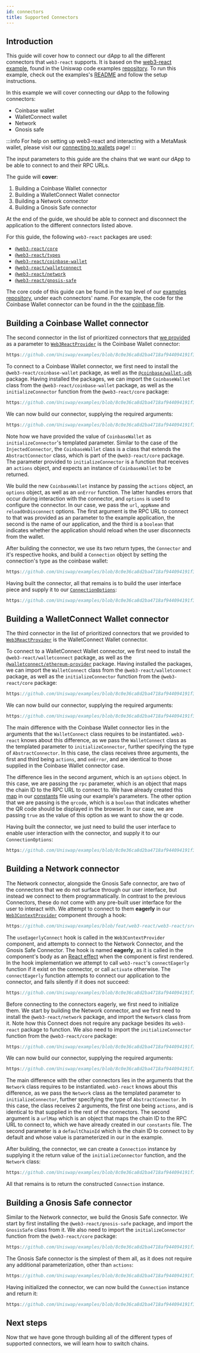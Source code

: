 ```yaml
---
id: connectors
title: Supported Connectors
---     
```


## Introduction

This guide will cover how to connect our dApp to all the different connectors that `web3-react` supports. It is based on the [web3-react example](https://github.com/Uniswap/examples), found in the Uniswap code examples [repository](https://github.com/Uniswap/examples). To run this example, check out the examples's [README](https://github.com/Uniswap/examples) and follow the setup instructions.


In this example we will cover connecting our dApp to the following connectors:
- Coinbase wallet
- WalletConnect wallet
- Network
- Gnosis safe


:::info
For help on setting up web3-react and interacting with a MetaMask wallet, please visit our [connecting to wallets](./01-connect-wallet.md) page!
:::


The input parameters to this guide are the chains that we want our dApp to be able to connect to and their RPC URLs.

The guide will **cover**:

1. Building a Coinbase Wallet connector
2. Building a WalletConnect Wallet connector
3. Building a Network connector
4. Building a Gnosis Safe connector


At the end of the guide, we should be able to connect and disconnect the application to the different connectors listed above.

For this guide, the following `web3-react` packages are used:

- [`@web3-react/core`](https://www.npmjs.com/package/@web3-react/core)
- [`@web3-react/types`](https://www.npmjs.com/package/@web3-react/types)
- [`@web3-react/coinbase-wallet`](https://www.npmjs.com/package/@web3-react/coinbase-wallet)
- [`@web3-react/walletconnect`](https://www.npmjs.com/package/@web3-react/walletconnect)
- [`@web3-react/network`](https://www.npmjs.com/package/@web3-react/network)
- [`@web3-react/gnosis-safe`](https://www.npmjs.com/package/@web3-react/gnosis-safe)

The core code of this guide can be found in the top level of our [examples repository](https://github.com/Uniswap/examples/), under each connectors' name. For example, the code for the Coinbase Wallet connector can be found in the the [coinbase file](https://github.com/Uniswap/examples/blob/feat/web3-react/web3-react/src/libs/coinbase.ts).

## Building a Coinbase Wallet connector

The second connector in the list of prioritized connectors that [we provided](./01-connect-wallet.md/#building-an-injected-connector) as a parameter to [`Web3ReactProvider`](https://github.com/Uniswap/examples/blob/feat/web3-react/web3-react/src/libs/components/Web3ContextProvider.tsx) is the Coinbase Wallet connector:

```typescript reference title="Creating the prioritized Connectors list" referenceLinkText="View on Github" customStyling
https://github.com/Uniswap/examples/blob/8c0e36ca8d2ba4718af944094191f39da62a9c5c/web3-react/src/libs/connections.ts#L33-L39
```

To connect to a Coinbase Wallet connector, we first need to install the `@web3-react/coinbase-wallet` package, as well as the [`@coinbase/wallet-sdk`](https://github.com/coinbase/coinbase-wallet-sdk) package. Having installed the packages, we can import the `CoinbaseWallet` class from the `@web3-react/coinbase-wallet` package, as well as the `initializeConnector` function from the `@web3-react/core` package:

```typescript reference title="Importing the Coinbase Wallet connector" referenceLinkText="View on Github" customStyling
https://github.com/Uniswap/examples/blob/8c0e36ca8d2ba4718af944094191f39da62a9c5c/web3-react/src/libs/coinbase.ts#L1-L2
```
We can now build our connector, supplying the required arguments:

```typescript reference title="Initializing the Coinbase Wallet Connector" referenceLinkText="View on Github" customStyling
https://github.com/Uniswap/examples/blob/8c0e36ca8d2ba4718af944094191f39da62a9c5c/web3-react/src/libs/coinbase.ts#L8-L19
```

Note how we have provided the value of `CoinbaseWallet` as `initializeConnector`'s templated parameter. Similar to the case of the `InjectedConnector`, the `CoinbaseWallet` class is a class that extends the `AbstractConnector` class, which is part of the `@web3-react/core` package. The parameter provided to `initializeConnector` is a function that receives an `actions` object, and expects an instance of `CoinbaseWallet` to be returned.

We build the new `CoinbaseWallet` instance by passing the `actions` object, an `options` object, as well as an `onError` function. The latter handles errors that occur during interaction with the connector, and `options` is used to configure the connector. In our case, we pass the `url`, `appName` and `reloadOnDisconnect` options. The first argument is the RPC URL to connect to that was provided as an parameter to the example application, the second is the name of our application, and the third is a `boolean` that indicates whether the application should reload when the user disconnects from the wallet.

After building the connector, we use its two return types, the `Connector` and it's respective hooks, and build a `Connection` object by setting the connection's type as the coinbase wallet:

```typescript reference title="Building the Coinbase Wallet Connection" referenceLinkText="View on Github" customStyling
https://github.com/Uniswap/examples/blob/8c0e36ca8d2ba4718af944094191f39da62a9c5c/web3-react/src/libs/coinbase.ts#L20-L24
```

Having built the connector, all that remains is to build the user interface piece and supply it to our [`ConnectionOptions`](https://github.com/Uniswap/examples/blob/feat/web3-react/web3-react/src/libs/components/ConnectionOptions.tsx):

```typescript reference title="Building the Coinbase Wallet component" referenceLinkText="View on Github" customStyling
https://github.com/Uniswap/examples/blob/8c0e36ca8d2ba4718af944094191f39da62a9c5c/web3-react/src/libs/components/ConnectionOptions.tsx#L37-L45
```
## Building a WalletConnect Wallet connector

The third connector in the list of prioritized connectors that we provided to [`Web3ReactProvider`](https://github.com/Uniswap/examples/blob/feat/web3-react/web3-react/src/libs/components/Web3ContextProvider.tsx) is the WalletConnect Wallet connector.

To connect to a WalletConnect Wallet connector, we first need to install the `@web3-react/walletconnect` package, as well as the [`@walletconnect/ethereum-provider`](https://www.npmjs.com/package/@walletconnect/ethereum-provider) package. Having installed the packages, we can import the `WalletConnect` class from the `@web3-react/walletconnect` package, as well as the `initializeConnector` function from the `@web3-react/core` package:

```typescript reference title="Importing the WalletConnect Wallet Connector" referenceLinkText="View on Github" customStyling
https://github.com/Uniswap/examples/blob/8c0e36ca8d2ba4718af944094191f39da62a9c5c/web3-react/src/libs/wallet-connect.ts#L1-L2
```
We can now build our connector, supplying the required arguments:

```typescript reference title="Initializing the WalletConnect Wallet Connector" referenceLinkText="View on Github" customStyling
https://github.com/Uniswap/examples/blob/8c0e36ca8d2ba4718af944094191f39da62a9c5c/web3-react/src/libs/wallet-connect.ts#L8-L17
```

The main difference with the Coinbase Wallet connector lies in the arguments that the `WalletConnect` class requires to be instantiated. `web3-react` knows about this difference, as we pass the `WalletConnect` class as the templated parameter to `initializeConnector`, further specifying the type of `AbstractConnector`. In this case, the class receives three arguments, the first and third being `actions`, and `onError`, and are identical to those supplied in the Coinbase Wallet connector case. 

The difference lies in the second argument, which is an `options` object. In this case, we are passing the `rpc` parameter, which is an object that maps the chain ID to the RPC URL to connect to. We have already created this [map](https://github.com/Uniswap/examples/blob/8c0e36ca8d2ba4718af944094191f39da62a9c5c/web3-react/src/libs/constants.ts#L11) in our [constants](https://github.com/Uniswap/examples/blob/feat/web3-react/web3-react/src/libs/constants.ts) file using our example's parameters. The other option that we are passing is the `qrcode`, which is a `boolean` that indicates whether the QR code should be displayed in the browser. In our case, we are passing `true` as the value of this option as we want to show the qr code.

Having built the connector, we just need to build the user interface to enable user interaction with the connector, and supply it to our `ConnectionOptions`:
    
```typescript reference title="Building the WalletConnect Wallet component" referenceLinkText="View on Github" customStyling
https://github.com/Uniswap/examples/blob/8c0e36ca8d2ba4718af944094191f39da62a9c5c/web3-react/src/libs/components/ConnectionOptions.tsx#L47-L55
```

## Building a Network connector

The Network connector, alongside the Gnosis Safe connector, are two of the connectors that we do not surface through our user interface, but instead we connect to them programmatically. In contrast to the previous Connectors, these do not come with any pre-built user interface for the user to interact with. We attempt to connect to them **eagerly** in our [`Web3ContextProvider`](https://github.com/Uniswap/examples/blob/feat/web3-react/web3-react/src/libs/components/Web3ContextProvider.tsx) component through a hook:
    
```typescript reference title="Hook to connect eagerly" referenceLinkText="View on Github" customStyling
https://github.com/Uniswap/examples/blob/feat/web3-react/web3-react/src/libs/components/Web3ContextProvider.tsx#L8
```

The `useEagerlyConnect` hook is called in the `Web3ContextProvider` component, and attempts to connect to the Network Connector, and the Gnosis Safe Connector. The hook is named **eagerly**, as it is called in the component's body as an [React effect](https://reactjs.org/docs/hooks-effect.html) when the component is first rendered. In the hook implementation we attempt to call `web3-react`'s `connectEagerly` function if it exist on the connector, or call `activate` otherwise. The `connectEagerly` function attempts to connect our application to the connector, and fails silently if it does not succeed: 

```typescript reference title="Connecting eagerly" referenceLinkText="View on Github" customStyling
https://github.com/Uniswap/examples/blob/8c0e36ca8d2ba4718af944094191f39da62a9c5c/web3-react/src/libs/hooks.ts#L15-L19
```

Before connecting to the connectors eagerly, we first need to initialize them. We start by building the Network connector, and we first need to install the `@web3-react/network` package, and import the `Network` class from it. Note how this Connect does not require any package besides its `web3-react` package to function. We also need to import the `initializeConnector` function from the `@web3-react/core` package:

```typescript reference title="Importing the Network Connector" referenceLinkText="View on Github" customStyling
https://github.com/Uniswap/examples/blob/8c0e36ca8d2ba4718af944094191f39da62a9c5c/web3-react/src/libs/network.ts#L1-L2
```
We can now build our connector, supplying the required arguments:

```typescript reference title="Initializing the Network Connector" referenceLinkText="View on Github" customStyling
https://github.com/Uniswap/examples/blob/8c0e36ca8d2ba4718af944094191f39da62a9c5c/web3-react/src/libs/network.ts#L8-L15
```

The main difference with the other connectors lies in the arguments that the `Network` class requires to be instantiated. `web3-react` knows about this difference, as we pass the `Network` class as the templated parameter to `initializeConnector`, further specifying the type of `AbstractConnector`. In this case, the class receives 2 arguments, the first one being `actions`, and is identical to that supplied in the rest of the connectors. The second argument is a `urlMap` which is an object that maps the chain ID to the RPC URL to connect to, which we have already created in our `constants` file. The second parameter is a `defaultChainId` which is the chain ID to connect to by default and whose value is parameterized in our in the example. 

After building, the connector, we can create a `Connection` instance by supplying it the return value of the `initializeConnector` function, and the `Network` class:

```typescript reference title="Creating a Network connection" referenceLinkText="View on Github" customStyling
https://github.com/Uniswap/examples/blob/8c0e36ca8d2ba4718af944094191f39da62a9c5c/web3-react/src/libs/network.ts#L16-L20
```
All that remains is to return the constructed `Connection` instance.
## Building a Gnosis Safe connector

Similar to the Network connector, we build the Gnosis Safe connector. We start by first installing the `@web3-react/gnosis-safe` package, and import the `GnosisSafe` class from it. We also need to import the `initializeConnector` function from the `@web3-react/core` package:

```typescript reference title="Importing the Gnosis Safe connector" referenceLinkText="View on Github" customStyling
https://github.com/Uniswap/examples/blob/8c0e36ca8d2ba4718af944094191f39da62a9c5c/web3-react/src/libs/gnosis.tsx#L1-L2
```

The Gnosis Safe connector is the simplest of them all, as it does not require any additional parameterization, other than `actions`:

```typescript reference title="Initializing a Gnosis Safe Connector" referenceLinkText="View on Github" customStyling
https://github.com/Uniswap/examples/blob/8c0e36ca8d2ba4718af944094191f39da62a9c5c/web3-react/src/libs/gnosis.tsx#L6-L9
```

Having initialized the connector, we can now build the `Connection` instance and return it:

```typescript reference title="Creating a Gnosis Safe Connection" referenceLinkText="View on Github" customStyling
https://github.com/Uniswap/examples/blob/8c0e36ca8d2ba4718af944094191f39da62a9c5c/web3-react/src/libs/gnosis.tsx#L10-L14
```

## Next steps

Now that we have gone through building all of the different types of supported connectors, we will learn how to switch chains.